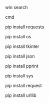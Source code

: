 
win search

cmd


pip install requests

pip install os

pip install tkinter

pip install json

pip install pprint

pip install sys

pip install request

pip install urllib
